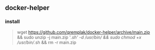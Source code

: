 ## docker-helper

### install
>wget https://github.com/qremplak/docker-helper/archive/main.zip \
> && sudo unzip -j main.zip '*.sh' -d /usr/bin/ && sudo chmod +x /usr/bin/*.sh && rm -r main.zip
